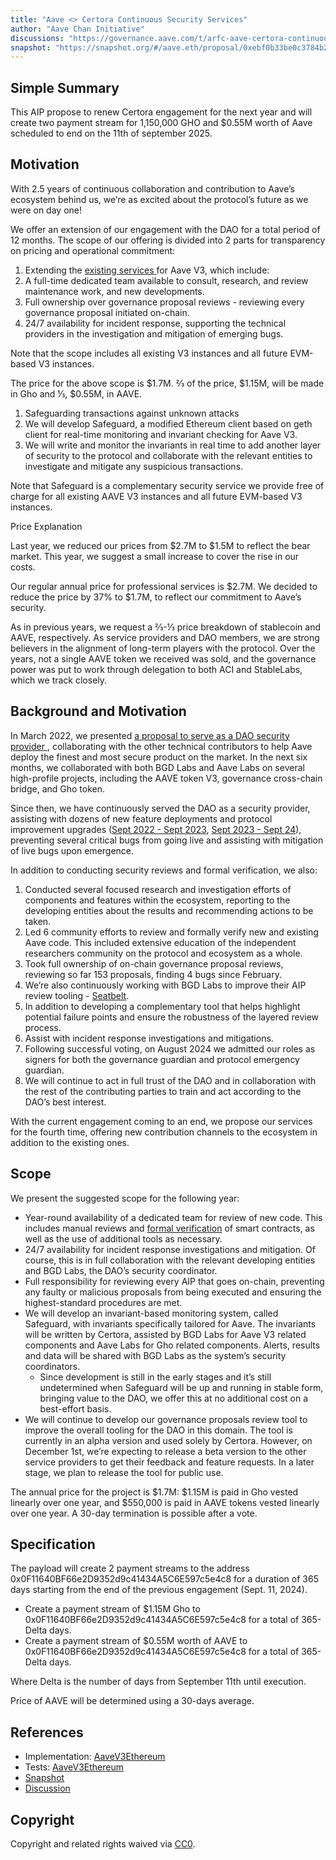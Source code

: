 ```yaml
---
title: "Aave <> Certora Continuous Security Services"
author: "Aave Chan Initiative"
discussions: "https://governance.aave.com/t/arfc-aave-certora-continuous-security-services/19262"
snapshot: "https://snapshot.org/#/aave.eth/proposal/0xebf0b33be0c3784b2928112414f08e31ac57705f49d46668bfef6fa6f761141d"
---
```


## Simple Summary

This AIP propose to renew Certora engagement for the next year and will create two payment stream for 1,150,000 GHO and $0.55M worth of Aave scheduled to end on the 11th of september 2025.

## Motivation

With 2.5 years of continuous collaboration and contribution to Aave’s ecosystem behind us, we’re as excited about the protocol’s future as we were on day one!

We offer an extension of our engagement with the DAO for a total period of 12 months. The scope of our offering is divided into 2 parts for transparency on pricing and operational commitment:

1. Extending the [existing services ](https://governance.aave.com/t/arfc-continuous-security-proposal-aave-certora/15732) for Aave V3, which include:
2. A full-time dedicated team available to consult, research, and review maintenance work, and new developments.
3. Full ownership over governance proposal reviews - reviewing every governance proposal initiated on-chain.
4. 24/7 availability for incident response, supporting the technical providers in the investigation and mitigation of emerging bugs.

Note that the scope includes all existing V3 instances and all future EVM-based V3 instances.

The price for the above scope is $1.7M. ⅔ of the price, $1.15M, will be made in Gho and ⅓, $0.55M, in AAVE.

1. Safeguarding transactions against unknown attacks
2. We will develop Safeguard, a modified Ethereum client based on geth client for real-time monitoring and invariant checking for Aave V3.
3. We will write and monitor the invariants in real time to add another layer of security to the protocol and collaborate with the relevant entities to investigate and mitigate any suspicious transactions.

Note that Safeguard is a complementary security service we provide free of charge for all existing AAVE V3 instances and all future EVM-based V3 instances.

Price Explanation

Last year, we reduced our prices from $2.7M to $1.5M to reflect the bear market. This year, we suggest a small increase to cover the rise in our costs.

Our regular annual price for professional services is $2.7M. We decided to reduce the price by 37% to $1.7M, to reflect our commitment to Aave’s security.

As in previous years, we request a ⅔-⅓ price breakdown of stablecoin and AAVE, respectively. As service providers and DAO members, we are strong believers in the alignment of long-term players with the protocol. Over the years, not a single AAVE token we received was sold, and the governance power was put to work through delegation to both ACI and StableLabs, which we track closely.

## Background and Motivation

In March 2022, we presented [a proposal to serve as a DAO security provider ](https://governance.aave.com/t/continuous-formal-verification/6308), collaborating with the other technical contributors to help Aave deploy the finest and most secure product on the market. In the next six months, we collaborated with both BGD Labs and Aave Labs on several high-profile projects, including the AAVE token V3, governance cross-chain bridge, and Gho token.

Since then, we have continuously served the DAO as a security provider, assisting with dozens of new feature deployments and protocol improvement upgrades ([Sept 2022 - Sept 2023](https://governance.aave.com/t/security-and-agility-of-aave-smart-contracts-via-continuous-formal-verification/10181/19), [Sept 2023 - Sept 24](https://docs.google.com/document/d/1RoJPYxxf_9MAlJ6hWdl5JRHHwMW8aXGjTBGX2c3PQv0/edit?usp=sharing)), preventing several critical bugs from going live and assisting with mitigation of live bugs upon emergence.

In addition to conducting security reviews and formal verification, we also:

1. Conducted several focused research and investigation efforts of components and features within the ecosystem, reporting to the developing entities about the results and recommending actions to be taken.
2. Led 6 community efforts to review and formally verify new and existing Aave code. This included extensive education of the independent researchers community on the protocol and ecosystem as a whole.
3. Took full ownership of on-chain governance proposal reviews, reviewing so far 153 proposals, finding 4 bugs since February.
4. We’re also continuously working with BGD Labs to improve their AIP review tooling - [Seatbelt](https://github.com/bgd-labs/seatbelt-gov-v3).
5. In addition to developing a complementary tool that helps highlight potential failure points and ensure the robustness of the layered review process.
6. Assist with incident response investigations and mitigations.
7. Following successful voting, on August 2024 we admitted our roles as signers for both the governance guardian and protocol emergency guardian.
8. We will continue to act in full trust of the DAO and in collaboration with the rest of the contributing parties to train and act according to the DAO’s best interest.

With the current engagement coming to an end, we propose our services for the fourth time, offering new contribution channels to the ecosystem in addition to the existing ones.

## Scope

We present the suggested scope for the following year:

- Year-round availability of a dedicated team for review of new code. This includes manual reviews and [formal verification](https://medium.com/certora/certora-technology-white-paper-cae5ab0bdf1) of smart contracts, as well as the use of additional tools as necessary.
- 24/7 availability for incident response investigations and mitigation. Of course, this is in full collaboration with the relevant developing entities and BGD Labs, the DAO’s security coordinator.
- Full responsibility for reviewing every AIP that goes on-chain, preventing any faulty or malicious proposals from being executed and ensuring the highest-standard procedures are met.
- We will develop an invariant-based monitoring system, called Safeguard, with invariants specifically tailored for Aave. The invariants will be written by Certora, assisted by BGD Labs for Aave V3 related components and Aave Labs for Gho related components. Alerts, results and data will be shared with BGD Labs as the system’s security coordinators.
  - Since development is still in the early stages and it’s still undetermined when Safeguard will be up and running in stable form, bringing value to the DAO, we offer this at no additional cost on a best-effort basis.
- We will continue to develop our governance proposals review tool to improve the overall tooling for the DAO in this domain.
  The tool is currently in an alpha version and used solely by Certora. However, on December 1st, we’re expecting to release a beta version to the other service providers to get their feedback and feature requests. In a later stage, we plan to release the tool for public use.

The annual price for the project is $1.7M: $1.15M is paid in Gho vested linearly over one year, and $550,000 is paid in AAVE tokens vested linearly over one year. A 30-day termination is possible after a vote.

## Specification

The payload will create 2 payment streams to the address 0x0F11640BF66e2D9352d9c41434A5C6E597c5e4c8 for a duration of 365 days starting from the end of the previous engagement (Sept. 11, 2024).

- Create a payment stream of $1.15M Gho to 0x0F11640BF66e2D9352d9c41434A5C6E597c5e4c8 for a total of 365-Delta days.
- Create a payment stream of $0.55M worth of AAVE to 0x0F11640BF66e2D9352d9c41434A5C6E597c5e4c8 for a total of 365-Delta days.

Where Delta is the number of days from September 11th until execution.

Price of AAVE will be determined using a 30-days average.

## References

- Implementation: [AaveV3Ethereum](https://github.com/bgd-labs/aave-proposals-v3/blob/main/src/20241014_AaveV3Ethereum_AaveCertoraContinuousSecurityServices/AaveV3Ethereum_AaveCertoraContinuousSecurityServices_20241014.sol)
- Tests: [AaveV3Ethereum](https://github.com/bgd-labs/aave-proposals-v3/blob/main/src/20241014_AaveV3Ethereum_AaveCertoraContinuousSecurityServices/AaveV3Ethereum_AaveCertoraContinuousSecurityServices_20241014.t.sol)
- [Snapshot](https://snapshot.org/#/aave.eth/proposal/0xebf0b33be0c3784b2928112414f08e31ac57705f49d46668bfef6fa6f761141d)
- [Discussion](https://governance.aave.com/t/arfc-aave-certora-continuous-security-services/19262)

## Copyright

Copyright and related rights waived via [CC0](https://creativecommons.org/publicdomain/zero/1.0/).
